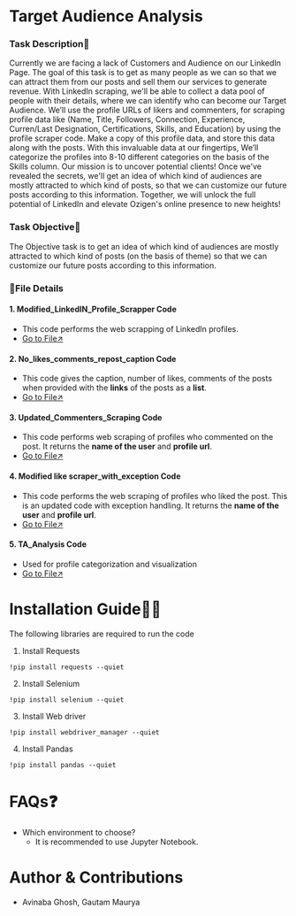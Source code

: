 # Target Audience Analysis
### Task Description📜
Currently we are facing a lack of Customers and Audience on our LinkedIn  Page. The goal of this task is to get as many people as we can so that we can attract them from our posts and sell them our services to generate revenue. With LinkedIn scraping, we'll be able to collect a data pool of people with their details, where we can identify who can become our Target Audience.
We’ll use the profile URLs of likers and commenters, for scraping profile data like (Name, Title, Followers, Connection, Experience, Curren/Last Designation, Certifications, Skills, and Education) by using the profile scraper code. Make a copy of this profile data, and store this data along with the posts.
With this invaluable data at our fingertips, We’ll categorize the profiles into 8-10 different categories on the basis of the Skills column. Our mission is to uncover potential clients!
Once we've revealed the secrets, we'll get an idea of which kind of audiences are mostly attracted to which kind of posts, so that we can customize our future posts according to this information.
Together, we will unlock the full potential of LinkedIn and elevate Ozigen's online presence to new heights!


### Task Objective🎯
The Objective task is to get an idea of which kind of audiences are mostly attracted to which kind of posts (on the basis of theme) so that we can customize our future posts according to this information.

### 📁File Details
#### 1. Modified_LinkedIN_Profile_Scrapper Code
 - This code performs the web scrapping of LinkedIn profiles.
 - [Go to File↗️](https://github.com/ozibook/Target_Audience_Analysis/blob/main/Modified_Linkedin_Profile_Scraper_byAvinaba.ipynb)
#### 2. No_likes_comments_repost_caption Code
 - This code gives the caption, number of likes, comments of the posts when provided with the **links** of the posts as a **list**.
 - [Go to File↗️](https://github.com/ozibook/Target_Audience_Analysis/blob/main/No_likes_comments_repost_caption.ipynb)
#### 3. Updated_Commenters_Scraping Code
 - This code performs web scraping of profiles who commented on the post. It returns the **name of the user** and **profile url**.
 - [Go to File↗️](https://github.com/ozibook/Target_Audience_Analysis/blob/main/Updated_Commenters_Scraping.ipynb)
#### 4. Modified like scraper_with_exception Code
 - This code performs the web scraping of profiles who liked the post. This is an updated code with exception handling. It returns the **name of the user** and **profile url**.
 - [Go to File↗️](https://github.com/ozibook/Target_Audience_Analysis/blob/main/modified%20like%20scraper_with_exceptionHandling.ipynb)
#### 5. TA_Analysis Code
 -  Used for profile categorization and visualization
 -  [Go to File↗️](https://github.com/ozibook/Target_Audience_Analysis/blob/main/TA_Analysis.ipynb)

# Installation Guide👨‍💻
The following libraries are required to run the code<br>
1. Install Requests<br>
```
!pip install requests --quiet
```
2. Install Selenium <br>
```
!pip install selenium --quiet
```
3. Install Web driver<br>
```
!pip install webdriver_manager --quiet
```
4. Install Pandas<br>
```
!pip install pandas --quiet
```
# FAQs❓
 * Which environment to choose?
   - It is recommended to use Jupyter Notebook.

# Author & Contributions
- Avinaba Ghosh, Gautam Maurya

